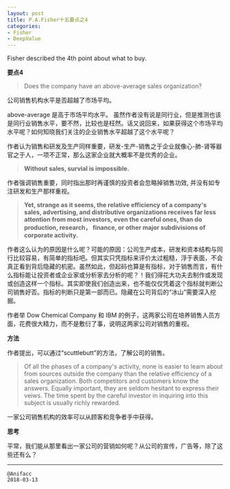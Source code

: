 ```yaml
---
layout: post
title: P.A.Fisher十五要点之4
categories:
- Fisher
- DeepValue
---
```

Fisher described the 4th point about what to buy.

**要点4**

> Does the company have an above-average sales organization?

公司销售机构水平是否超越了市场平均。

above-average 是高于市场平均水平。 虽然作者没有说是同行业，但是推测也该是同行业销售水平，要不然，比较也是枉然。话又说回来，如果获得这个市场平均水平呢？如何知晓我们关注的企业销售水平超越了这个水平呢？

作者认为销售和研发及生产同样重要，研发-生产-销售之于企业就像心-肺-肾等器官之于人，一项不正常，那么这家企业就大概率不是优秀的企业。

> **Without sales, survial is impossible.**

作者强调销售重要，同时指出那时再谨慎的投资者会忽略掉销售功效, 并没有如专注研发和生产那样重视。

> **Yet, strange as it seems, the relative efficiency of a company's sales, advertising, and distributive organizations receives far less attention from most investors, even the careful ones, than do production, research， finance, or other major subdivisions of corporate activity.**

作者这么认为的原因是什么呢？可能的原因：公司生产成本，研发和资本结构与同行比较容易，有简单的指标吧。但其实只凭指标来评价太过粗糙，浮于表面，不会真正看到背后隐藏的机密。虽然如此，但起码也算是有指标，对于销售而言，有什么指标能让投资者或企业家或分析家去分析的呢？！我们得花大功夫去制作或发现或创造这样一个指标。其实即使我们创造出来，也不能仅仅凭着这个指标就判断公司销售好否。指标的判断只是第一部而已。隐藏在公司背后的“冰山”需要深入挖掘。

作者举 Dow Chemical Company 和 IBM 的例子，这两家公司在培养销售人员方面，花费很大精力，而不是敷衍了事，说明这两家公司对销售的重视。

**方法**

作者提出，可以通过“scuttlebutt”的方法，了解公司的销售。

> Of all the phases of a company's activity, none is easier to learn about from sources outside the company than the relative efficiency of a sales organization. Both competitors and customers know the answers. Equally important, they are seldom hesitant to express their veiws. The time spent by the careful investor in inquiring into this subject is usually richly rewarded.

一家公司销售机构的效率可以从顾客和竞争者手中获得。

**思考**

平常，我们能从那里看出一家公司的营销如何呢？从公司的宣传，广告等，除了这些还有么？

---

```
@Anifacc
2018-03-13
```

